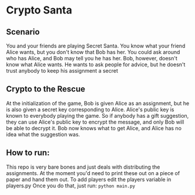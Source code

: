 # Crypto Santa

## Scenario

You and your friends are playing Secret Santa. You know what your friend Alice wants, but you don't know that Bob has her. You could ask around who has Alice, and Bob may tell you he has her. Bob, however, doesn't know what Alice wants. He wants to ask people for advice, but he doesn't trust anybody to keep his assignment a secret

## Crypto to the Rescue
At the initialization of the game, Bob is given Alice as an assignment, but he is also given a secret key corresponding to Alice.
Alice's public key is known to everybody playing the game. So if anybody has a gift suggestion, they can use Alice's public key to encrypt the message, and only Bob will be able to decrypt it. Bob now knows what to get Alice, and Alice has no idea what the suggestion was.

## How to run:
This repo is very bare bones and just deals with distributing the assignments.
At the moment you'd need to print these out on a piece of paper and hand them out.
To add players edit the players variable in players.py
Once you do that, just run:
`python main.py`
